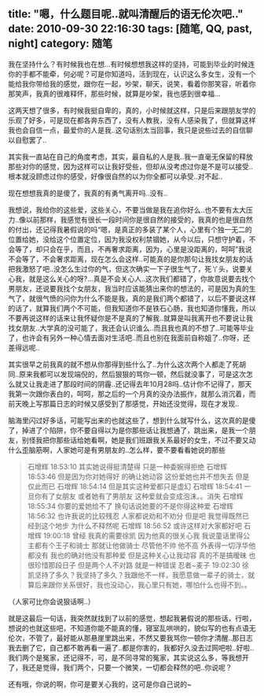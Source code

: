 title: "嗯，什么题目呢..就叫清醒后的语无伦次吧.."
date: 2010-09-30 22:16:30
tags: [随笔, QQ, past, night]
category: 随笔
---
我在坚持什么？有时候我也在想...有时候想想我这样的坚持，可能到毕业的时候连你的手都不能牵，何必呢？可是你知道吗，活到现在，认识这么多女生，没有一个能给我你带给我的感觉，跟你在一起，吵架，聊天，说笑，看着你那笑容，听着你那笑声，我真的很难释怀，那些时候，就算是吵架，我也感到很幸福...

这两天想了很多，有时候我挺自卑的，真的，小时候就这样，只是后来跟朋友学的乐观了好多，可是现在都各奔东西了，没有人教我，没有人感染我了，但就算这样我也会自信一点，最爱你的人是我..这句话别太当回事，我只是说些过去的自信聊以自慰罢了..

其实我一直站在自己的角度考虑，其实，最自私的人是我..我一直毫无保留的释放那些对你的感觉，因为这样可以让我好受些，但却从没考虑过你是不是可以接受..根本就没顾虑过你的感受，好像很自然的以为你全都可以承受..对不起..

现在想想我真的是傻了，我真的有勇气离开吗..没有..

我想说，我给你的这些爱，这些关心，不要当做是我在追你好么..也不要有太大压力..像以前那样，我感觉有很长一段时间你是很自然的接受的，我真的也是很自然的付出，还记得我暑假说的吗“嗯，是真正的多装了某个人，心里有个独一无二的位置给她，没给这个位置定位，因为我没权利禁锢她，从今以后，只想守护着，不会等了，却只会在乎，而且，不再奢求距离，因为，心里是没距离的，呵呵”我说不会等了，不会奢求距离，现在怎么会这样..可能真的是你那句让我找女朋友的话把我激怒了吧..没怎么生过你的气，但这次确实一下子很生气了，死丫头，说要关心我，就是这么关心的呀?...真是不会关心人..这次我们都错了，你故意说要去找个男朋友，还说要我找个女朋友，我当时应该能猜出来你的想法的，可是因为真的生气了，就很气愤的问你为什么不能是我，真的是我们两个都错了，以后不要说这样的话了，就算我们两个不可能，但我知道你不是铁石心肠，我也知道你懂我，所以不要再说这样的话来让我怀疑你是不是真的了解我..就算是叫我离开也不要说让我找女朋友..大学真的没可能了，我还会认识谁么..而且我也真的不想了..可能等毕业了，也许会有另外一种心情去面对生活吧..而且也别在我面前自称姐了..你呀，还差得远呢..

其实很早之前我真的就不想从你那得到些什么了..为什么这次两个人都走了死胡同..原来我都可以发现端倪的，然后狠狠的骂你一顿，然后就没事了，可是这次怎么就又让我走进了那段时间的阴霾..还记得去年10月28吗..估计你不记得了，那天我第一次跟你表白的，呵呵，那之后的一个月真的没办法振作，就那么消沉着，而前天晚上写那篇日志的时候又感受到了那感觉，开始还没觉得，现在才发现..

脑海里闪过好多话，可能写出来的也就这些了，想到什么就写什么，这次真的是傻了，掉进了个陷阱，你不要自得以为是你那些话让我想通了，跳出来，是我一个朋友，别怪我把你那些话给她看啊，她是我们班跟我关系最好的女生，不过不要又动什么歪脑筋啊，人家她可是有男朋友的..怎么样，要不要看看她说的那些

 

>石增辉  18:53:10
其实她说得挺清楚得 只是一种委婉得拒绝
石增辉  18:53:46
但是因为你对她得好 的确让她动容 这份爱她也并不想失去 但是仅此而已
石增辉  18:54:14
但是其实这种爱都只是虚幻
石增辉  18:54:41
一旦你有了女朋友 或者她有了男朋友 这种爱就会变成泡沫。。消失
石增辉  18:55:34
你要的爱她给不了 换句话说她要的不是你得这种爱
石增辉  18:56:32
也许我说的比较残忍 人家都说劝和不劝分 但是吧 我觉得既然已经到这个地步 为什么不释然呢
石增辉  18:56:52
或许这样对大家都好吧
石增辉  19:00:18
曾经 我真的需要徐凯 因为他真的很关心我 我说童话里得公主都有个王子和骑士 那就让他做骑士 尽管他不帅 他不高 外表得一切浮华他都没有 我也的确对他没有那种爱 但是这种关心让我动容 真的不是搞暧昧 也很珍惜那段日子 但是两个人不对路 就是一种错误 
忍者~麦子  19:02:30
徐凯坚持了多久？我坚持了多久？我跟他不一样，我愿意做一辈子的骑士，就算后来跟你关系很好，我也没动心，我心里只有她，哪怕什么也得不到。。

 

（人家可比你会说狠话啊..）

就是这最后一句话，我突然就找到了以前的感觉，想起我暑假说的那些话，行啦，想说的也就这些吧，不知道你能不能真的懂，寝室乱哄哄的，貌似写的也有点语无伦次，不管了，最好能从那悬崖里跳出来，不然又要我骂你一顿你才清醒..那日志我去删了它，自己都不敢再看一遍了..都是你害的，我都好久没去过网吧啦..好啦..我们两个是冤家，还记得不，可，是不同寻常的冤家，其实说这么多，等我想开了，我还是觉得，我们两个，只要一个微笑，一切都会释然的吧..你说呢？

还有哦，你说的啊，你可是要关心我的，这可是你自己说的~